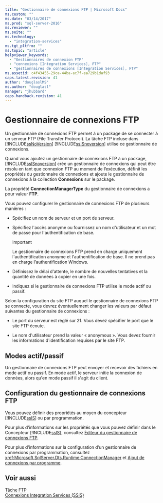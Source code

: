 ```yaml
---
title: "Gestionnaire de connexions FTP | Microsoft Docs"
ms.custom: ""
ms.date: "03/14/2017"
ms.prod: "sql-server-2016"
ms.reviewer: ""
ms.suite: ""
ms.technology: 
  - "integration-services"
ms.tgt_pltfrm: ""
ms.topic: "article"
helpviewer_keywords: 
  - "Gestionnaires de connexion FTP"
  - "connexions [Integration Services], FTP"
  - "gestionnaires de connexions [Integration Services], FTP"
ms.assetid: c4f43455-29ca-44ba-ac7f-ea729b1daf93
caps.latest.revision: 41
author: "douglaslMS"
ms.author: "douglasl"
manager: "jhubbard"
caps.handback.revision: 41
---
```

# Gestionnaire de connexions FTP
  Un gestionnaire de connexions FTP permet à un package de se connecter à un serveur FTP (File Transfer Protocol). La tâche FTP incluse dans [!INCLUDE[ssNoVersion](../../includes/ssnoversion-md.md)] [!INCLUDE[ssISnoversion](../../includes/ssisnoversion-md.md)] utilise ce gestionnaire de connexions.  
  
 Quand vous ajoutez un gestionnaire de connexions FTP à un package, [!INCLUDE[ssISnoversion](../../includes/ssisnoversion-md.md)] crée un gestionnaire de connexions qui peut être résolu en tant que connexion FTP au moment de l’exécution, définit les propriétés du gestionnaire de connexions et ajoute le gestionnaire de connexions à la collection **Connexions** sur le package.  
  
 La propriété **ConnectionManagerType** du gestionnaire de connexions a pour valeur **FTP**.  
  
 Vous pouvez configurer le gestionnaire de connexions FTP de plusieurs manières :  
  
-   Spécifiez un nom de serveur et un port de serveur.  
  
-   Spécifiez l'accès anonyme ou fournissez un nom d'utilisateur et un mot de passe pour l'authentification de base.  
  
    > [!IMPORTANT]  
    >  Le gestionnaire de connexions FTP prend en charge uniquement l'authentification anonyme et l'authentification de base. Il ne prend pas en charge l'authentification Windows.  
  
-   Définissez le délai d'attente, le nombre de nouvelles tentatives et la quantité de données à copier en une fois.  
  
-   Indiquez si le gestionnaire de connexions FTP utilise le mode actif ou passif.  
  
 Selon la configuration du site FTP auquel le gestionnaire de connexions FTP se connecte, vous devrez éventuellement changer les valeurs par défaut suivantes du gestionnaire de connexions :  
  
-   Le port du serveur est réglé sur 21. Vous devez spécifier le port que le site FTP écoute.  
  
-   Le nom d'utilisateur prend la valeur « anonymous ». Vous devez fournir les informations d'identification requises par le site FTP.  
  
## Modes actif/passif  
 Un gestionnaire de connexions FTP peut envoyer et recevoir des fichiers en mode actif ou passif. En mode actif, le serveur initie la connexion de données, alors qu'en mode passif il s'agit du client.  
  
## Configuration du gestionnaire de connexions FTP  
 Vous pouvez définir des propriétés au moyen du concepteur [!INCLUDE[ssIS](../../includes/ssis-md.md)] ou par programmation.  
  
 Pour plus d’informations sur les propriétés que vous pouvez définir dans le Concepteur [!INCLUDE[ssIS](../../includes/ssis-md.md)], consultez [Éditeur du gestionnaire de connexions FTP](../../integration-services/connection-manager/ftp-connection-manager-editor.md).  
  
 Pour plus d’informations sur la configuration d’un gestionnaire de connexions par programmation, consultez <xref:Microsoft.SqlServer.Dts.Runtime.ConnectionManager> et [Ajout de connexions par programme](../../integration-services/building-packages-programmatically/adding-connections-programmatically.md).  
  
## Voir aussi  
 [Tâche FTP](../../integration-services/control-flow/ftp-task.md)   
 [Connexions Integration Services &#40;SSIS&#41;](../../integration-services/connection-manager/integration-services-ssis-connections.md)  
  
  